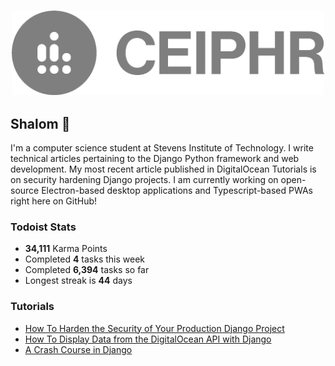
<h3 align="center">
  <a href="https://www.ceiphr.com/">
    <img width="500px" alt="Profile Logo" src="readme-banner.png">
  </a>
</h3>

## Shalom 👋<!--<a href="https://youtu.be/phIWJsqk7_o"> <img height="24px" src="wave.gif" /> </a>-->

I'm a computer science student at Stevens Institute of Technology. I write technical articles pertaining to the Django Python framework and web development. My most recent article published in DigitalOcean Tutorials is on security hardening Django projects. I am currently working on open-source Electron-based desktop applications and Typescript-based PWAs right here on GitHub!

<!--<a href="https://github.com/ceiphr?tab=repositories&type=source">
  <img alt="Language Stats" src="https://github-readme-stats.vercel.app/api/top-langs/?username=ceiphr&count_private=true&hide=html&layout=compact&theme=dark&hide_border=true&hide_title=true&bg_color=0d1117">
</a>-->

### Todoist Stats
<!-- TODO-IST:START -->
-  **34,111** Karma Points           
-  Completed **4** tasks this week           
-  Completed **6,394** tasks so far           
-  Longest streak is **44** days
<!-- TODO-IST:END -->

### Tutorials
<!-- BLOG-POST-LIST:START -->
- [How To Harden the Security of Your Production Django Project](https://www.digitalocean.com/community/tutorials/how-to-harden-your-production-django-project)
- [How To Display Data from the DigitalOcean API with Django](https://www.digitalocean.com/community/tutorials/how-to-display-data-from-the-digitalocean-api-with-django)
- [A Crash Course in Django](https://www.ceiphr.com/a-crash-course-in-django/)
<!-- BLOG-POST-LIST:END -->
